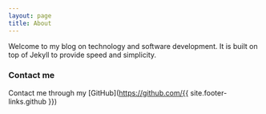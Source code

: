 ```yaml
---
layout: page
title: About
---
```


Welcome to my blog on technology and software development. It is built on top of Jekyll to provide speed and simplicity.

### Contact me

Contact me through my [GitHub](https://github.com/{{ site.footer-links.github }})